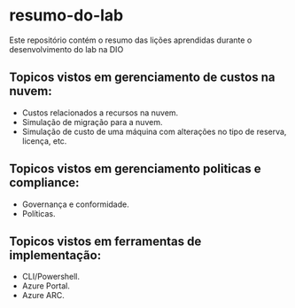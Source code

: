 # resumo-do-lab
Este repositório contém o resumo das lições aprendidas durante o desenvolvimento do lab na DIO

## Topicos vistos em gerenciamento de custos na nuvem:

- Custos relacionados a recursos na nuvem.
- Simulação de migração para a nuvem.
- Simulação de custo de uma máquina com alterações no tipo de reserva, licença, etc.

## Topicos vistos em gerenciamento politicas e compliance:

- Governança e conformidade.
- Políticas.

## Topicos vistos em ferramentas de implementação:

- CLI/Powershell.
- Azure Portal.
- Azure ARC.
